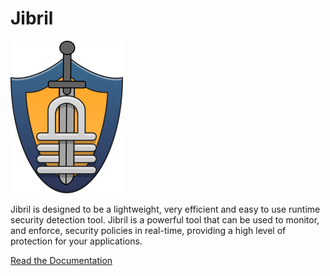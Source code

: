 # Jibril

![./jibril.png](./jibril.png)

Jibril is designed to be a lightweight, very efficient and easy to use runtime security detection tool. Jibril is a powerful tool that can be used to monitor, and enforce, security policies in real-time, providing a high level of protection for your applications.

[Read the Documentation](https://listendev.github.io/jibril/dev/)

